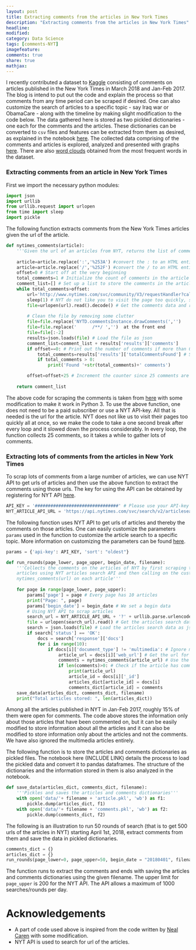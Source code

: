 ```yaml
---
layout: post
title: Extracting comments from the articles in New York Times
description: "Extracting comments from the articles in New York Times"
headline:
modified:
category: Data Science
tags: [comments-NYT]
imagefeature:
comments: true
share: true
mathjax:
---
```

I recently contributed a dataset to [Kaggle](https://www.kaggle.com/aashita/nyt-comments) consisting of comments on articles published in the New York Times in March 2018 and Jan-Feb 2017. The blog is intend to put out the code and explain the process so that comments from any time period can be scraped if desired. One can also customize the search of articles to a specific topic - say Iraq war or ObamaCare - along with the timeline by making slight modification to the code below. The data gathered here is stored as two pickled dictionaries - one each for the comments and the articles. These dictionaries can be converted to `csv` files and features can be extracted from them as desired, as explained in the notebook [here](https://www.kaggle.com/aashita/preprocessing-raw-pickled-data-to-csv-file). The collected data comprising of the comments and articles is explored, analyzed and presented with graphs [here](https://www.kaggle.com/aashita/nyt-comments-eda). There are also [word clouds](http://www.aashitak.com/data%20science/Wordclouds) obtained from the most frequent words in the dataset.

### Extracting comments from an article in New York Times

First we import the necessary python modules:


```python
import json
import urllib
from urllib.request import urlopen
from time import sleep
import pickle
```

The following function extracts comments from the New York Times articles given the url of the article.


```python
def nytimes_comments(article):
    '''Given the url of an articles from NYT, returns the list of comments in that article'''
    
    article=article.replace(':','%253A') #convert the : to an HTML entity
    article=article.replace('/','%252F') #convert the / to an HTML entity
    offset=0 # Start off at the very beginning
    total_comments=1 # Initialize the count of comments in the article 
    comment_list=[] # Set up a list to store the comments in the article
    while total_comments>offset:
        url='http://www.nytimes.com/svc/community/V3/requestHandler?callback=NYTD.commentsInstance.drawComments&method=get&cmd=GetCommentsAll&url='+article+'&offset='+str(offset)+'&sort=newest' #store the secret URL
        sleep(1) # NYT do not like you to visit the page too quickly, so we break for a one second 
        file=urlopen(url).read().decode() # Get the comments data and read it into a string
        
        # Clean the file by removing some clutter
        file=file.replace('NYTD.commentsInstance.drawComments(','')
        file=file.replace('      /**/ ','')  at the front end
        file=file[:-2] 
        results=json.loads(file) # Load the file as json
        comment_list=comment_list + results['results']['comments']
        if offset==0: # Print out the number of comments if more than 0, but only the first time through the loop
            total_comments=results['results']['totalCommentsFound'] # Store the total number of comments
            if total_comments > 0:
                print('Found '+str(total_comments)+' comments')

        offset=offset+25 # Increment the counter since 25 comments are scraped each time
        
    return comment_list
```

The above code for scraping the comments is taken from [here](http://nealcaren.web.unc.edu/scraping-comments-from-the-new-york-times/) with some modification to make it work in Python 3. To use the above function, one does not need to be a paid subscriber or use a NYT API-key. All that is needed is the url for the article. NYT does not like us to visit their pages too quickly all at once, so we make the code to take a one second break after every loop and it slowed down the process considerably. In every loop, the function collects 25 comments, so it takes a while to gather lots of comments.

### Extracting lots of comments from the articles in New York Times

To scrap lots of comments from a large number of articles, we can use NYT API to get urls of articles and then use the above function to extract the comments using those urls. The key for using the API can be obtained by registering for NYT API [here](http://developer.nytimes.com/).


```python
API_KEY = '################################' # Please use your API-key here.
NYT_ARTICLE_API_URL = 'https://api.nytimes.com/svc/search/v2/articlesearch.json'
```

The following function uses NYT API to get urls of articles and thereby the comments on those articles. One can easily customize the parameters `params` used in the function to customize the article search to a specific topic. More information on customizing the parameters can be found [here](http://developer.nytimes.com/article_search_v2.json#/README). 


```python
params = {'api-key': API_KEY, 'sort': "oldest"}

def run_rounds(page_lower, page_upper, begin_date, filename):
    '''Collects the comments on the articles of NYT by first scraping the 
    articles using NYT articles search API and then calling on the customized function
    nytimes_comments(url) on each article'''
    
    for page in range(page_lower, page_upper):
        params['page'] = page # Every page has 10 articles
        print("Page: ", page)
        params['begin_date'] = begin_date # We set a begin data
        # Using NYT API to scrap articles
        search_url = NYT_ARTICLE_API_URL + '?' + urllib.parse.urlencode(params)
        file = urlopen(search_url).read() # Get the articles search data and read it into a string
        search = json.loads(file) # Load the articles search data as json
        if search['status'] == 'OK':
            docs = search['response']['docs']
            for i in range(10):
                if docs[i]['document_type'] != 'multimedia': # Ignore multimedia articles
                    article_url = docs[i]['web_url'] # Get the url for the article
                    comments = nytimes_comments(article_url) # Use the article url to get comments 
                    if len(comments)>0: # Check if the article has comments
                        print(article_url)
                        article_id = docs[i]['_id']
                        articles_dict[article_id] = docs[i]
                        comments_dict[article_id] = comments
    save_data(articles_dict, comments_dict, filename)
    print("Total articles stored: ", len(articles_dict))
```

Among all the articles published in NYT in Jan-Feb 2017, roughly 15% of them were open for comments. The code above stores the information only about those articles that have been commented on, but it can be easily modified to store information about all the articles and it can also be modified to store information only about the articles and not the comments. We have also ignored the multimedia articles entirely.

The following function is to store the articles and comments dictionaries as pickled files. The notebook here (INCLUDE LINK) details the process to load the pickled data and convert it to pandas dataframes. The structure of the dictionaries and the information stored in them is also analyzed in the notebook.


```python
def save_data(articles_dict, comments_dict, filename):
    '''Pickles and saves the articles and comments dictionaries'''
    with open('data/'+ filename + 'article.pkl', 'wb') as f1:
        pickle.dump(articles_dict, f1)
    with open('data/'+ filename + 'comments.pkl', 'wb') as f2:
        pickle.dump(comments_dict, f2)
```

The following is an illustration to run 50 rounds of search (that is to get 500 urls of the articles in NYT) starting April 1st, 2018, extract comments from them and save the data in pickled dictionaries.


```python
comments_dict = {}
articles_dict = {}
run_rounds(page_lower=0, page_upper=50, begin_date = "20180401", filename = 'April2018')
```

The function runs to extract the comments and ends with saving the articles and comments dictionaries using the given filename. The upper limit for `page_upper` is 200 for the NYT API. The API allows a maximum of 1000 searches/rounds per day.

# Acknowledgements
* A part of code used above is inspired from the code written by [Neal Caren](http://nealcaren.web.unc.edu/scraping-comments-from-the-new-york-times/) with some modification.
* NYT API is used to search for url of the articles.
